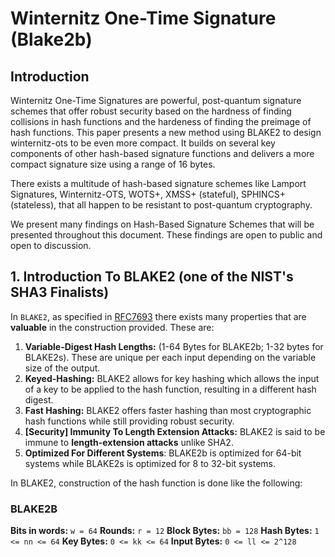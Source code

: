 # Winternitz One-Time Signature (Blake2b)

## Introduction

Winternitz One-Time Signatures are powerful, post-quantum signature schemes that offer robust security based on the hardness of finding collisions in hash functions and the hardeness of finding the preimage of hash functions. This paper presents a new method using BLAKE2 to design winternitz-ots to be even more compact. It builds on several key components of other hash-based signature functions and delivers a more compact signature size using a range of 16 bytes.

There exists a multitude of hash-based signature schemes like Lamport Signatures, Winternitz-OTS, WOTS+, XMSS+ (stateful), SPHINCS+ (stateless), that all happen to be resistant to post-quantum cryptography.

We present many findings on Hash-Based Signature Schemes that will be presented throughout this document. These findings are open to public and open to discussion.


## 1. Introduction To BLAKE2 (one of the NIST's SHA3 Finalists)

In `BLAKE2`, as specified in [RFC7693](https://datatracker.ietf.org/doc/html/rfc7693) there exists many properties that are **valuable** in the construction provided. These are:

1. **Variable-Digest Hash Lengths:** (1-64 Bytes for BLAKE2b; 1-32 bytes for BLAKE2s). These are unique per each input depending on the variable size of the output.
2. **Keyed-Hashing:** BLAKE2 allows for key hashing which allows the input of a key to be applied to the hash function, resulting in a different hash digest.
3. **Fast Hashing:** BLAKE2 offers faster hashing than most cryptographic hash functions while still providing robust security.
4. **[Security] Immunity To Length Extension Attacks:** BLAKE2 is said to be immune to **length-extension attacks** unlike SHA2.
5. **Optimized For Different Systems**: BLAKE2b is optimized for 64-bit systems while BLAKE2s is optimized for 8 to 32-bit systems.

In BLAKE2, construction of the hash function is done like the following:

### BLAKE2B

**Bits in words:** `w = 64`
**Rounds:** `r = 12`
**Block Bytes:** `bb = 128`
**Hash Bytes:** `1 <= nn <= 64`
**Key Bytes:** `0 <= kk <= 64`
**Input Bytes:** `0 <= ll <= 2^128`
